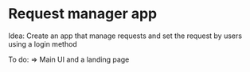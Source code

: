 # Request manager app

Idea: Create an app that manage requests and set the request by users using a login method

To do: 
=> Main UI and a landing page 